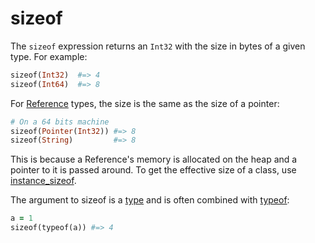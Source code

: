 # sizeof

The `sizeof` expression returns an `Int32` with the size in bytes of a given type. For example:

```ruby
sizeof(Int32)  #=> 4
sizeof(Int64)  #=> 8
```

For [Reference](http://crystal-lang.org/api/Reference.html) types, the size is the same as the size of a pointer:

```ruby
# On a 64 bits machine
sizeof(Pointer(Int32)) #=> 8
sizeof(String)         #=> 8
```

This is because a Reference's memory is allocated on the heap and a pointer to it is passed around. To get the effective size of a class, use [instance_sizeof](instance_sizeof.html).

The argument to sizeof is a [type](type_grammar.html) and is often combined with [typeof](typeof.html):

```ruby
a = 1
sizeof(typeof(a)) #=> 4
```
